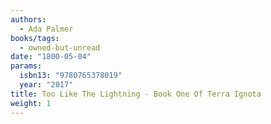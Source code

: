 ```yaml
---
authors:
  - Ada Palmer
books/tags:
  - owned-but-unread
date: "1800-05-04"
params:
  isbn13: "9780765378019"
  year: "2017"
title: Too Like The Lightning - Book One Of Terra Ignota
weight: 1
---
```


<!--more-->

